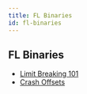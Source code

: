 ```yaml
---
title: FL Binaries
id: fl-binaries
---
```


## FL Binaries

* [Limit Breaking 101](./Limit%20Breaking%20101.md)
* [Crash Offsets](./Crash%20Offsets.md)